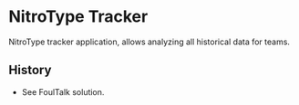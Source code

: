 # NitroType Tracker

NitroType tracker application, allows analyzing all historical data for teams.

## History

- See FoulTalk solution.

